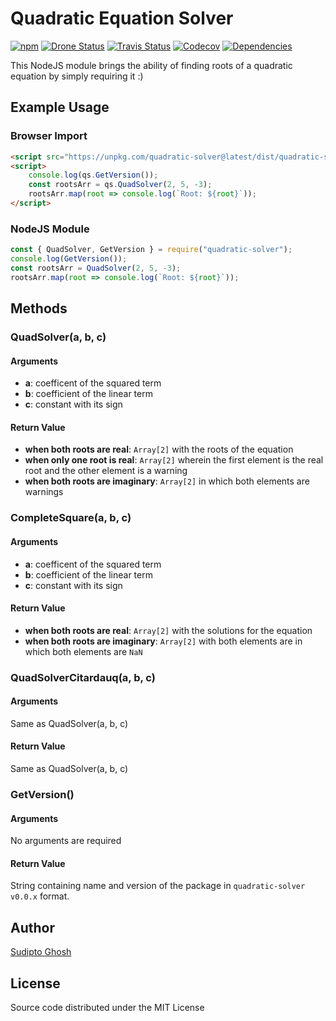 # Quadratic Equation Solver

[![npm](https://img.shields.io/npm/v/quadratic-solver.svg?logo=npm&style=flat-square)](https://www.npmjs.com/package/quadratic-solver)
[![Drone Status](https://img.shields.io/drone/build/sudipto/quadratic-solver.svg?logo=drone&server=https%3A%2F%2Fci.ghosh.pro&style=flat-square&label=build)](https://ci.ghosh.pro/sudipto/quadratic-solver)
[![Travis Status](https://img.shields.io/travis/sudiptog81/quadratic-solver.svg?logo=travis&style=flat-square&label=build)](https://travis-ci.org/sudiptog81/quadratic-solver)
[![Codecov](https://img.shields.io/codecov/c/github/sudiptog81/quadratic-solver.svg?style=flat-square)](https://codecov.io/gh/sudiptog81/quadratic-solver)
[![Dependencies](https://img.shields.io/david/sudiptog81/quadratic-solver.svg?style=flat-square)](https://git.ghosh.pro/sudipto/quadratic-solver/src/branch/master/package.json)

This NodeJS module brings the ability of finding roots of a quadratic equation by simply requiring it :)

## Example Usage

### Browser Import

```html
<script src="https://unpkg.com/quadratic-solver@latest/dist/quadratic-solver.js"></script>
<script>
    console.log(qs.GetVersion());
    const rootsArr = qs.QuadSolver(2, 5, -3);
    rootsArr.map(root => console.log(`Root: ${root}`));
</script>
```

### NodeJS Module

```js
const { QuadSolver, GetVersion } = require("quadratic-solver");
console.log(GetVersion());
const rootsArr = QuadSolver(2, 5, -3);
rootsArr.map(root => console.log(`Root: ${root}`));
```

## Methods

### QuadSolver(a, b, c)

#### Arguments

- **a**: coefficent of the squared term
- **b**: coefficient of the linear term
- **c**: constant with its sign

#### Return Value

- **when both roots are real**: `Array[2]` with the roots of the equation
- **when only one root is real**: `Array[2]` wherein the first element is the real root and the other element is a warning
- **when both roots are imaginary**: `Array[2]` in which both elements are warnings

### CompleteSquare(a, b, c)

#### Arguments

- **a**: coefficent of the squared term
- **b**: coefficient of the linear term
- **c**: constant with its sign

#### Return Value

- **when both roots are real**: `Array[2]` with the solutions for the equation
- **when both roots are imaginary**: `Array[2]` with both elements are in which both elements are `NaN`

### QuadSolverCitardauq(a, b, c)

#### Arguments

Same as QuadSolver(a, b, c)

#### Return Value

Same as QuadSolver(a, b, c)

### GetVersion()

#### Arguments

No arguments are required

#### Return Value

String containing name and version of the package in `quadratic-solver v0.0.x` format.

## Author

[Sudipto Ghosh](https://sudipto.ghosh.pro)

## License

Source code distributed under the MIT License
